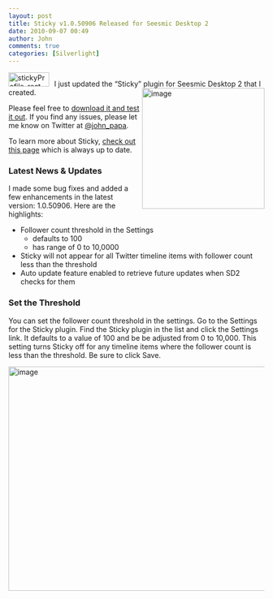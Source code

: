 ```yaml
---
layout: post
title: Sticky v1.0.50906 Released for Seesmic Desktop 2
date: 2010-09-07 00:49
author: John
comments: true
categories: [Silverlight]
---
```

<p><img style="margin: 0px 10px 0px 0px" title="stickyProfile_rect" border="0" alt="stickyProfile_rect" src="http://images.johnpapa.net/wp-content/uploads/files/media/image/WindowsLiveWriter/0267d1f5fe38_1515F/stickyProfile_rect_3.png" width="80" height="28" />I just updated the “Sticky” plugin for Seesmic Desktop 2 t<img title="image" border="0" alt="image" align="right" src="http://images.johnpapa.net/wp-content/uploads/files/media/image/WindowsLiveWriter/0267d1f5fe38_1515F/image_11.png" width="241" height="238" />hat I created.&#160; </p>  <p>Please feel free to <a href="http://jpapa.me/stickycurrent">download it and test it out</a>. If you find any issues, please let me know on Twitter at <a href="http://twitter.com/john_papa">@john_papa</a>.</p>  <p>To learn more about Sticky, <a href="/sticky">check out this page</a> which is always up to date.</p>  <h3><strong>Latest News &amp; Updates</strong></h3>  <p>I made some bug fixes and added a few enhancements in the latest version: 1.0.50906. Here are the highlights:</p>  <ul>   <li>Follower count threshold in the Settings      <ul>       <li>defaults to 100 </li>        <li>has range of 0 to 10,0000 </li>     </ul>   </li>    <li>Sticky will not appear for all Twitter timeline items with follower count less than the threshold </li>    <li>Auto update feature enabled to retrieve future updates when SD2 checks for them </li> </ul>  <h3>Set the Threshold</h3>  <p>You can set the follower count threshold in the settings. Go to the Settings for the Sticky plugin. Find the Sticky plugin in the list and click the Settings link. It defaults to a value of 100 and be be adjusted from 0 to 10,000. This setting turns Sticky off for any timeline items where the follower count is less than the threshold. Be sure to click Save.</p>  <p><img style="border-right-width: 0px; display: inline; border-top-width: 0px; border-bottom-width: 0px; border-left-width: 0px" title="image" border="0" alt="image" src="http://images.johnpapa.net/wp-content/uploads/files/media/image/WindowsLiveWriter/8cb836cb07fd_131F4/image_3.png" width="573" height="442" /></p>

